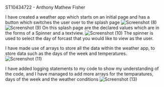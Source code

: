 ST10434722 - Anthony Mathew Fisher

I have created a weather app which starts on an initial page and has a button which switches the user over to the splash page ![Screenshot (8)](https://github.com/antogofficial/vcnmb-imad5112-2024-summative-assessment-antogofficial/assets/160749174/e0bc8ea2-d6d6-4e62-b833-18b6409870ad) ![Screenshot (9)](https://github.com/antogofficial/vcnmb-imad5112-2024-summative-assessment-antogofficial/assets/160749174/0d60c78b-cf93-409d-9503-50e5ab9372d6) On this splash page are the declared values which are in the forms of a Spinner and a textview. ![Screenshot (10)](https://github.com/antogofficial/vcnmb-imad5112-2024-summative-assessment-antogofficial/assets/160749174/3069ff13-657b-4389-85bd-3a71ebf47bdd) The spinner is used to select the day of forcast that you would like to view as the user.

I have made use of arrays to store all the data within the weather app, to store data such as the days of the week and temperatures. ![Screenshot (11)](https://github.com/antogofficial/vcnmb-imad5112-2024-summative-assessment-antogofficial/assets/160749174/83345db6-8a04-422a-b3aa-95cdb0955e6d)

I have added logging statements to my code to show my understanding of the code, and I have managed to add more arrays for the temparatures, days of the week and the weather conditions
![Screenshot (13)](https://github.com/antogofficial/vcnmb-imad5112-2024-summative-assessment-antogofficial/assets/160749174/391976fe-89cc-46b6-9d52-b63099766a5f)




